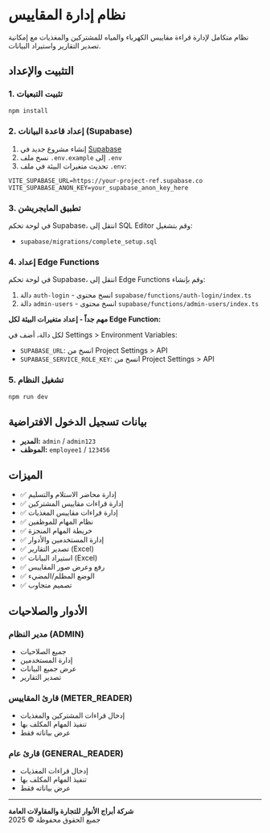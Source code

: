 # نظام إدارة المقاييس

نظام متكامل لإدارة قراءة مقاييس الكهرباء والمياه للمشتركين والمغذيات مع إمكانية تصدير التقارير واستيراد البيانات.

## التثبيت والإعداد

### 1. تثبيت التبعيات
```bash
npm install
```

### 2. إعداد قاعدة البيانات (Supabase)

1. إنشاء مشروع جديد في [Supabase](https://supabase.com)
2. نسخ ملف `.env.example` إلى `.env`
3. تحديث متغيرات البيئة في ملف `.env`:

```env
VITE_SUPABASE_URL=https://your-project-ref.supabase.co
VITE_SUPABASE_ANON_KEY=your_supabase_anon_key_here
```

### 3. تطبيق المايجريشن

في لوحة تحكم Supabase، انتقل إلى SQL Editor وقم بتشغيل:
- `supabase/migrations/complete_setup.sql`

### 4. إعداد Edge Functions

في لوحة تحكم Supabase، انتقل إلى Edge Functions وقم بإنشاء:

1. دالة `auth-login` - انسخ محتوى `supabase/functions/auth-login/index.ts`
2. دالة `admin-users` - انسخ محتوى `supabase/functions/admin-users/index.ts`

**مهم جداً - إعداد متغيرات البيئة لكل Edge Function:**

لكل دالة، أضف في Settings > Environment Variables:
- `SUPABASE_URL`: انسخ من Project Settings > API
- `SUPABASE_SERVICE_ROLE_KEY`: انسخ من Project Settings > API

### 5. تشغيل النظام

```bash
npm run dev
```

## بيانات تسجيل الدخول الافتراضية

- **المدير:** `admin` / `admin123`
- **الموظف:** `employee1` / `123456`

## الميزات

- ✅ إدارة محاضر الاستلام والتسليم
- ✅ إدارة قراءات مقاييس المشتركين
- ✅ إدارة قراءات مقاييس المغذيات
- ✅ نظام المهام للموظفين
- ✅ خريطة المهام المنجزة
- ✅ إدارة المستخدمين والأدوار
- ✅ تصدير التقارير (Excel)
- ✅ استيراد البيانات (Excel)
- ✅ رفع وعرض صور المقاييس
- ✅ الوضع المظلم/المضيء
- ✅ تصميم متجاوب

## الأدوار والصلاحيات

### مدير النظام (ADMIN)
- جميع الصلاحيات
- إدارة المستخدمين
- عرض جميع البيانات
- تصدير التقارير

### قارئ المقاييس (METER_READER)
- إدخال قراءات المشتركين والمغذيات
- تنفيذ المهام المكلف بها
- عرض بياناته فقط

### قارئ عام (GENERAL_READER)
- إدخال قراءات المغذيات
- تنفيذ المهام المكلف بها
- عرض بياناته فقط

---

**شركة أبراج الأنوار للتجارة والمقاولات العامة**  
جميع الحقوق محفوظة © 2025